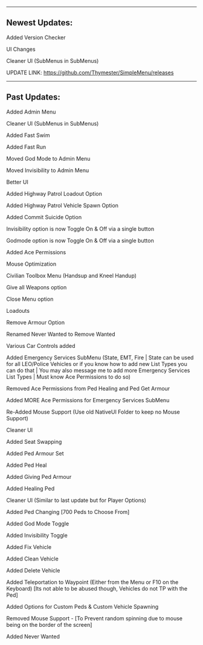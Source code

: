---------------
Newest Updates:
---------------

Added Version Checker

UI Changes

Cleaner UI (SubMenus in SubMenus)

UPDATE LINK: https://github.com/Thymester/SimpleMenu/releases


-------------
Past Updates: 
-------------


Added Admin Menu

Cleaner UI (SubMenus in SubMenus)

Added Fast Swim

Added Fast Run

Moved God Mode to Admin Menu

Moved Invisibility to Admin Menu

Better UI

Added Highway Patrol Loadout Option

Added Highway Patrol Vehicle Spawn Option

Added Commit Suicide Option

Invisibility option is now Toggle On & Off via a single button

Godmode option is now Toggle On & Off via a single button

Added Ace Permissions

Mouse Optimization

Civilian Toolbox Menu (Handsup and Kneel Handup)

Give all Weapons option

Close Menu option

Loadouts

Remove Armour Option

Renamed Never Wanted to Remove Wanted

Various Car Controls added

Added Emergency Services SubMenu (State, EMT, Fire | State can be used for all LEO/Police Vehicles or if you know how to add new List Types you can do that | You may also message me to add more Emergency Services List Types | Must know Ace Permissions to do so)

Removed Ace Permissions from Ped Healing and Ped Get Armour

Added MORE Ace Permissions for Emergency Services SubMenu

Re-Added Mouse Support (Use old NativeUI Folder to keep no Mouse Support)

Cleaner UI

Added Seat Swapping

Added Ped Armour Set

Added Ped Heal

Added Giving Ped Armour

Added Healing Ped

Cleaner UI (Similar to last update but for Player Options)

Added Ped Changing [700 Peds to Choose From]

Added God Mode Toggle

Added Invisibility Toggle

Added Fix Vehicle

Added Clean Vehicle

Added Delete Vehicle

Added Teleportation to Waypoint (Either from the Menu or F10 on the Keyboard) [Its not able to be abused though, Vehicles do not TP with the Ped]

Added Options for Custom Peds & Custom Vehicle Spawning

Removed Mouse Support - [To Prevent random spinning due to mouse being on the border of the screen]

Added Never Wanted

